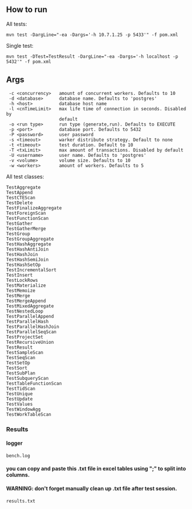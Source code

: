 ## How to run

All tests:

```
mvn test -DargLine="-ea -Dargs='-h 10.7.1.25 -p 5433'" -f pom.xml
```
Single test:
```
mvn test -DTest=TestResult -DargLine="-ea -Dargs='-h localhost -p 5432'" -f pom.xml
```

## Args

```
 -c <concurrency>   amount of concurrent workers. Defaults to 10
 -d <database>      database name. Defaults to 'postgres'
 -h <host>          database host name
 -l <cnTimeLimit>   max life time of connection in seconds. Disabled by
                    default
 -o <run type>      run type (generate,run). Defaults to EXECUTE
 -p <port>          database port. Defaults to 5432
 -P <password>      user password
 -s <timeout>       warker distribute strategy. Default to none
 -t <timeout>       test duration. Default to 10
 -T <txLimit>       max amount of transactions. Disabled by default
 -U <username>      user name. Defaults to 'postgres'
 -v <volume>        volume size. Defaults to 10
 -w <workers>       amount of workers. Defaults to 5
```

All test classes:
```
TestAggregate
TestAppend
TestCTEScan
TestDelete
TestFinalizeAggregate
TestForeignScan
TestFunctionScan
TestGather
TestGatherMerge
TestGroup
TestGroupAggregate
TestHashAggregate
TestHashAntiJoin
TestHashJoin
TestHashSemiJoin
TestHashSetOp
TestIncrementalSort
TestInsert
TestLockRows
TestMaterialize
TestMemoize
TestMerge
TestMergeAppend
TestMixedAggregate
TestNestedLoop
TestParallelAppend
TestParallelHash
TestParallelHashJoin
TestParallelSeqScan
TestProjectSet
TestRecursiveUnion
TestResult
TestSampleScan
TestSeqScan
TestSetOp
TestSort
TestSubPlan
TestSubqueryScan
TestTableFunctionScan
TestTidScan
TestUnique
TestUpdate
TestValues
TestWindowAgg
TestWorkTableScan
```

### Results
#### logger
```
bench.log
```
#### you can copy and paste this .txt file in excel tables using ";" to split into columns.
#### WARNING: don't forget manually clean up .txt file after test session.
```
results.txt
```